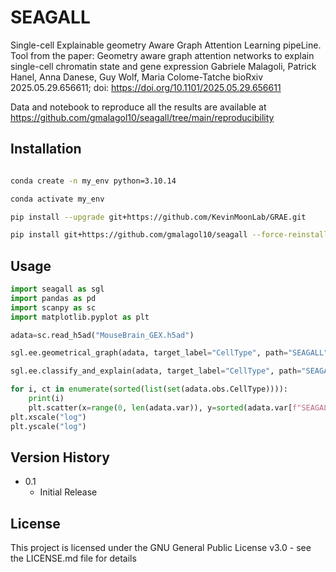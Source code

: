 # SEAGALL

Single-cell Explainable geometry Aware Graph Attention Learning pipeLine. Tool from the paper:
Geometry aware graph attention networks to explain single-cell chromatin state and gene expression
Gabriele Malagoli, Patrick Hanel, Anna Danese, Guy Wolf, Maria Colome-Tatche
bioRxiv 2025.05.29.656611; doi: https://doi.org/10.1101/2025.05.29.656611

Data and notebook to reproduce all the results are available at https://github.com/gmalagol10/seagall/tree/main/reproducibility
## Installation

```bash

conda create -n my_env python=3.10.14

conda activate my_env

pip install --upgrade git+https://github.com/KevinMoonLab/GRAE.git

pip install git+https://github.com/gmalagol10/seagall --force-reinstall --upgrade
```

## Usage

```python
import seagall as sgl
import pandas as pd
import scanpy as sc
import matplotlib.pyplot as plt

adata=sc.read_h5ad("MouseBrain_GEX.h5ad")

sgl.ee.geometrical_graph(adata, target_label="CellType", path="SEAGALL")

sgl.ee.classify_and_explain(adata, target_label="CellType", path="SEAGALL", hypopt=0.25)

for i, ct in enumerate(sorted(list(set(adata.obs.CellType)))):
    print(i)
    plt.scatter(x=range(0, len(adata.var)), y=sorted(adata.var[f"SEAGALL_Importance_for_{ct}"])[::-1], c=colors_to_use_bright[i])
plt.xscale("log")
plt.yscale("log")
```


## Version History

* 0.1
    * Initial Release


## License

This project is licensed under the GNU General Public License v3.0 - see the LICENSE.md file for details


